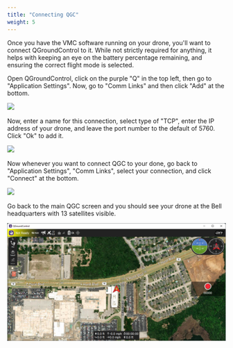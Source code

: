 ```yaml
---
title: "Connecting QGC"
weight: 5
---
```


Once you have the VMC software running on your drone,
you'll want to connect QGroundControl to it. While not strictly
required for anything, it helps with keeping an eye on the
battery percentage remaining, and ensuring the correct flight mode is selected.

Open QGroundControl, click on the purple "Q" in the top left,
then go to "Application Settings". Now, go to "Comm Links" and
then click "Add" at the bottom.

![](image.png)

Now, enter a name for this connection, select type of "TCP", enter the
IP address of your drone, and leave the port number to the default of 5760.
Click "Ok" to add it.

![](image1.png)

Now whenever you want to connect QGC to your done, go back to
"Application Settings", "Comm Links", select your connection,
and click "Connect" at the bottom.

![](image2.png)

Go back to the main QGC screen and you should see your drone at the Bell headquarters
with 13 satellites visible.

![](2022-06-18-14-01-41.png)

